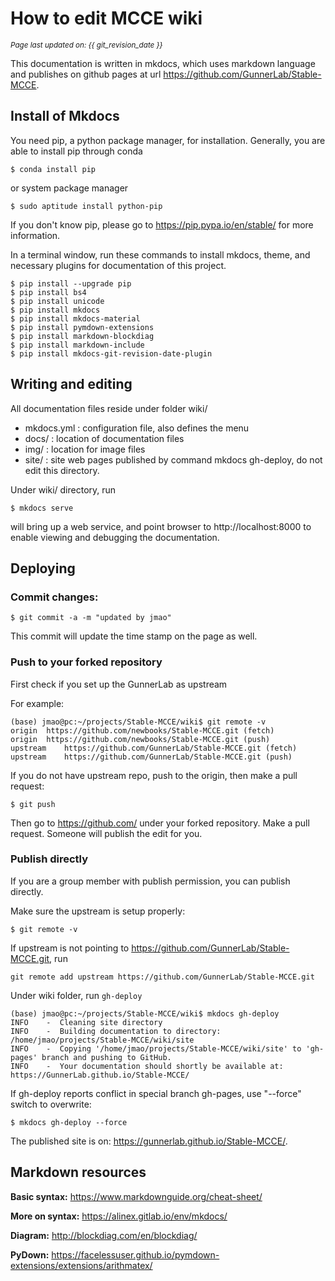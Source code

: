 # How to edit MCCE wiki
<small><i>Page last updated on: {{ git_revision_date }}</i></small>

This documentation is written in mkdocs, which uses markdown language and publishes on github pages at url https://github.com/GunnerLab/Stable-MCCE.

## Install of Mkdocs

You need pip, a python package manager, for installation. Generally, you are able to install pip through conda
```
$ conda install pip
```
or system package manager
```
$ sudo aptitude install python-pip
```

If you don't know pip, please go to https://pip.pypa.io/en/stable/ for more information.

In a terminal window, run these commands to install mkdocs, theme, and necessary plugins for documentation of this project.
```
$ pip install --upgrade pip
$ pip install bs4
$ pip install unicode
$ pip install mkdocs
$ pip install mkdocs-material
$ pip install pymdown-extensions
$ pip install markdown-blockdiag
$ pip install markdown-include
$ pip install mkdocs-git-revision-date-plugin
```

##  Writing and editing

All documentation files reside under folder wiki/

* mkdocs.yml : configuration file, also defines the menu
* docs/ : location of documentation files
* img/ : location for image files
* site/ : site web pages published by command mkdocs gh-deploy, do not edit this directory.

Under wiki/ directory, run
```
$ mkdocs serve
```

will bring up a web service, and point browser to http://localhost:8000 to enable viewing and debugging the documentation.

## Deploying

### Commit changes:
```
$ git commit -a -m "updated by jmao"
```

This commit will update the time stamp on the page as well.

### Push to your forked repository
First check if you set up the GunnerLab as upstream

For example:
```
(base) jmao@pc:~/projects/Stable-MCCE/wiki$ git remote -v
origin	https://github.com/newbooks/Stable-MCCE.git (fetch)
origin	https://github.com/newbooks/Stable-MCCE.git (push)
upstream	https://github.com/GunnerLab/Stable-MCCE.git (fetch)
upstream	https://github.com/GunnerLab/Stable-MCCE.git (push)
```

If you do not have upstream repo, push to the origin, then make a pull request:
```
$ git push
```

Then go to https://github.com/ under your forked repository. Make a pull request. Someone will publish the edit for you.

###  Publish directly
If you are a group member with publish permission, you can publish directly.

Make sure the upstream is setup properly:
```
$ git remote -v
```
If upstream is not pointing to https://github.com/GunnerLab/Stable-MCCE.git, run
```
git remote add upstream https://github.com/GunnerLab/Stable-MCCE.git
```

Under wiki folder, run ```gh-deploy```
```
(base) jmao@pc:~/projects/Stable-MCCE/wiki$ mkdocs gh-deploy
INFO    -  Cleaning site directory 
INFO    -  Building documentation to directory: /home/jmao/projects/Stable-MCCE/wiki/site 
INFO    -  Copying '/home/jmao/projects/Stable-MCCE/wiki/site' to 'gh-pages' branch and pushing to GitHub. 
INFO    -  Your documentation should shortly be available at: https://GunnerLab.github.io/Stable-MCCE/ 
```

If gh-deploy reports conflict in special branch gh-pages, use "--force" switch to overwrite:
```
$ mkdocs gh-deploy --force
```

The published site is on: https://gunnerlab.github.io/Stable-MCCE/.

## Markdown resources

**Basic syntax:** https://www.markdownguide.org/cheat-sheet/

**More on syntax:** https://alinex.gitlab.io/env/mkdocs/

**Diagram:** http://blockdiag.com/en/blockdiag/

**PyDown:** https://facelessuser.github.io/pymdown-extensions/extensions/arithmatex/